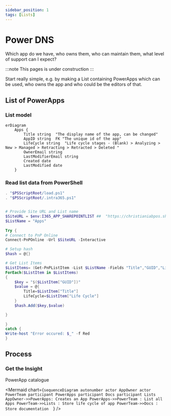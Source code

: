 ```yaml
---
sidebar_position: 1
tags: [Lists]
---
```

# Power DNS
Which app do we have, who owns them, who can maintain them, what level of support can I expect?

:::note
This pages is under construction
:::

Start really simple, e.g. by making a List containing PowerApps which can be used, who owns the app and who could be the editors of that.


## List of PowerApps
### List model
```mermaid
erDiagram
    Apps {
        Title string  "The display name of the app, can be changed"
        AppID string  FK "The unique id of the app"
        LifeCycle string  "Life cycle stages - (Blank) > Analyzing > New > Managed > Retracting > Retracted > Deleted "
        OwnerEmail string 
        LastModifierEmail string 
        Created date
        LastModified date
    }

```

### Read list data from PowerShell

```powershell
. "$PSScriptRoot/load.ps1"
. "$PSScriptRoot/.intra365.ps1"


# Provide Site URL and List name
$SiteURL = $env:I365_APP_SHAREPOINTLIST ##  "https://christianiabpos.sharepoint.com/sites/powerapps"
$ListName = "Apps"
  
Try {
# Connect to PnP Online
Connect-PnPOnline -Url $SiteURL -Interactive

# Setup hash
$hash = @{}

# Get List Items
$ListItems= (Get-PnPListItem -List $ListName -Fields "Title","GUID","Life Cycle")  
ForEach($ListItem in $ListItems)
{ 
    $key = "$($ListItem["GUID"])"
    $value = @{
        Title=$ListItem["Title"]
        LifeCycle=$ListItem["Life Cycle"]
    } 
    $hash.Add($key,$value)

}  
 
}
catch {
Write-host "Error occured: $_" -f Red
}


```

## Process
### Get the Insight

PowerApp catalogue



<Mermaid chart={`
sequenceDiagram
    autonumber
    actor AppOwner
    actor PowerTeam
    participant PowerApps
    participant Docs
    participant Lists
    AppOwner->>PowerApps: Creates an App
    PowerApps->>PowerTeam : List all Apps
    PowerTeam->>Lists : Store life cycle of app
    PowerTeam->>Docs : Store documentation  
`} />